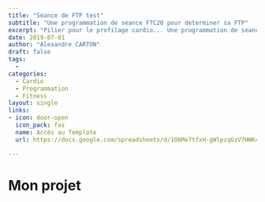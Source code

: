 ```yaml
---
title: "Séance de FTP test"
subtitle: "Une programmation de seance FTC20 pour determiner sa FTP"
excerpt: "Pilier pour le profilage cardio... Une programmation de seance FTC20 pour determiner sa FTP"
date: 2019-07-01
author: "Alexandre CARTON"
draft: false
tags:
  - 
categories:
  - Cardio
  - Programmation
  - Fitness
layout: single
links:
- icon: door-open
  icon_pack: fas
  name: Accès au Template
  url: https://docs.google.com/spreadsheets/d/1O6Me7tfxH-gWlpzqGzV7HWKcy5Pr_7WtbrMv-aMDtIU/edit?gid=0#gid=0/copy

---
```


# Mon projet
